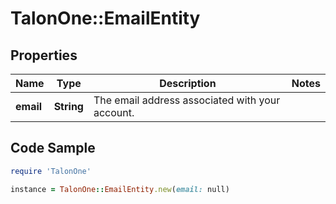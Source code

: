 # TalonOne::EmailEntity

## Properties

Name | Type | Description | Notes
------------ | ------------- | ------------- | -------------
**email** | **String** | The email address associated with your account. | 

## Code Sample

```ruby
require 'TalonOne'

instance = TalonOne::EmailEntity.new(email: null)
```


